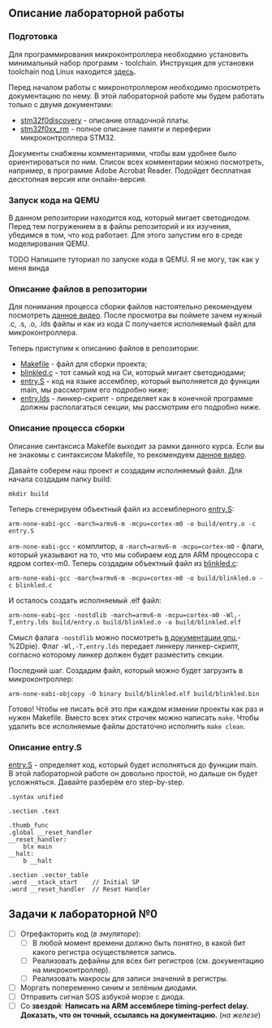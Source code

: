 ## Описание лабораторной работы
### Подготовка
Для программирования микроконтроллера необходмио установить минимальный набор программ - toolchain. Инструкция для установки toolchain под Linux находится [здесь](../../Toolchain-installation.md).

Перед началом работы с микронотроллером необходимо просмотреть документацию по нему. В этой лабораторной работе мы будем работать только с двумя документами:
- [stm32f0discovery](docs/stm32f0discovery.pdf) - описание отладочной платы.
- [stm32f0xx_rm](docs/stm32f0xx_rm.pdf) - полное описание памяти и переферии микроконтроллера STM32.

Документы снабжены комментариями, чтобы вам удобнее было ориентироваться по ним. Список всех комментарии можно посмотреть, например, в программе Adobe Acrobat Reader. Подойдет бесплатная десктопная версия или онлайн-версия.

### Запуск кода на QEMU
В данном репозитории находится код, который мигает светодиодом. Перед тем погружением в в файлы репозиторий и их изучения, убедимся в том, что код работает. Для этого запустим его в среде моделирования QEMU.

TODO Напишите туториал по запуске кода в QEMU. Я не могу, так как у меня винда

### Описание файлов в репозитории
Для понимания процесса сборки файлов настоятельно рекомендуем посмотреть [данное видео](https://youtu.be/qWqlkCLmZoE?t=678). После просмотра вы поймете зачем нужный .c, .s, .o, .lds  файлы и как из кода С получается исполняемый файл для микроконтроллера.

Теперь приступим к описанию файлов в репозитории:
- [Makefile](Makefile) - файл для сборки проекта;
- [blinkled.c](blinkled.c) - тот самый код на Си, который мигает светодиодами;
- [entry.S](entry.S) - код на языке ассемблер, который выполняется до функции main, мы рассмотрим его подробно ниже;
- [entry.lds](entry.lds) - линкер-скрипт - определяет как в конечной программе должны располагаться секции, мы рассмотрим его подробно ниже.

### Описание процесса сборки
Описание синтаксиса Makefile выходит за рамки данного курса. Если вы не знакомы с синтаксисом Makefile, то рекомендуем [данное видео](https://youtu.be/Bsq6P1B8JqI).

Давайте соберем наш проект и создадим исполняемый файл. Для начала создадим папку build:
```
mkdir build
```
Теперь сгенерируем объектный файл из ассемблерного [entry.S](entry.S):
```
arm-none-eabi-gcc -march=armv6-m -mcpu=cortex-m0 -o build/entry.o -c entry.S
```
`arm-none-eabi-gcc` - комплитор, а `-march=armv6-m -mcpu=cortex-m0` - флаги, который указывают на то, что мы собираем код для ARM процессора с ядром cortex-m0. 
Теперь создадим объектный файл из [blinkled.c](blinkled.c):
```
arm-none-eabi-gcc -march=armv6-m -mcpu=cortex-m0 -o build/blinkled.o -c blinkled.c
```
И осталось создать исполняемый .elf файл:
```
arm-none-eabi-gcc -nostdlib -march=armv6-m -mcpu=cortex-m0 -Wl,-T,entry.lds build/entry.o build/blinkled.o -o build/blinkled.elf
```
Смысл фалага `-nostdlib` можно посмотреть [в документации gnu](https://gcc.gnu.org/onlinedocs/gcc-4.4.7/gcc/Link-Options.html#:~:text=option%20is%20specified.-,%2Dnostdlib,used%20to%20ensure%20C%2B%2B%20constructors%20will%20be%20called%3B%20see%20collect2.),-%2Dpie). Флаг `-Wl,-T,entry.lds` передает линкеру линкер-скрипт, согласно которому линкер должен будет разместить секции.

Последний шаг. Создадим файл, который можно будет загрузить в микроконтроллер:
```
arm-none-eabi-objcopy -O binary build/blinkled.elf build/blinkled.bin
```
Готово! Чтобы не писать всё это при каждом измении проекты как раз и нужен Makefile. Вместо всех этих строчек можно написать `make`. Чтобы удалить все исполняемые файлы достаточно исполнить `make clean`.

### Описание entry.S
[entry.S](entry.S) - определяет код, который будет исполняться до функции main. В этой лабораторной работе он довольно простой, но дальше он будет усложняться. Давайте разберём его step-by-step.

```assembly
.syntax unified

.section .text

.thumb_func
.global __reset_handler
__reset_handler:
    blx main
__halt:
	b __halt

.section .vector_table
.word __stack_start    // Initial SP
.word __reset_handler  // Reset Handler
```


## Задачи к лабораторной №0
- [ ] Отрефакторить код (*в эмуляторе*):
	- [ ] В любой момент времени должно быть понятно, в какой бит какого регистра осуществляется запись.
	- [ ] Реализовать дефайны для всех бит регистров (см. документацию на микроконтроллер).
	- [ ] Реализовать макросы для записи значений в регистры.
- [ ] Моргать попеременно синим и зелёным диодами.
- [ ] Отправить сигнал SOS азбукой морзе с диода.
- [ ] Со **звездой**: **Написать на ARM ассемблере timing-perfect delay. Доказать, что он точный, ссылаясь на документацию.** (*на железе*)
